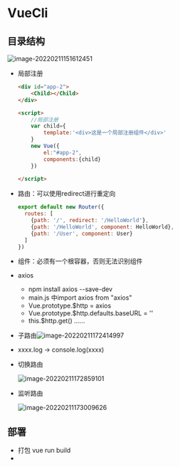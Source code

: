 # VueCli

## 目录结构

![image-20220211151612451](https://cdn.jsdelivr.net/gh/innnky/images@master/uPic/image-20220211151612451.png)

+ 局部注册

  ```html
  <div id="app-2">
      <Child></Child>
  </div>
  
  <script>
      //局部注册
      var child={
          template:'<div>这是一个局部注册组件</div>'
      }
      new Vue({
          el:"#app-2",
          components:{child}
      })
      
  </script>
  ```

+ 路由：可以使用redirect进行重定向

  ```javascript
  export default new Router({
    routes: [
      {path: '/', redirect: '/HelloWorld'},
      {path: '/HelloWorld', component: HelloWorld},
      {path: '/User', component: User}
    ]
  })
  ```

+ 组件：必须有一个根容器，否则无法识别组件

+ axios

  + npm install axios --save-dev
  + main.js 中import axios from "axios"
  + Vue.prototype.$http = axios
  + Vue.prototype.$http.defaults.baseURL = ''
  + this.$http.get() ......

+ 子路由![image-20220211172414997](https://cdn.jsdelivr.net/gh/innnky/images@master/uPic/image-20220211172414997.png)

+ xxxx.log   -> console.log(xxxx)

+ 切换路由

  ![image-20220211172859101](https://cdn.jsdelivr.net/gh/innnky/images@master/uPic/image-20220211172859101.png)

+ 监听路由

  ![image-20220211173009626](https://cdn.jsdelivr.net/gh/innnky/images@master/uPic/image-20220211173009626.png)

## 部署

+ 打包 vue run build
+  